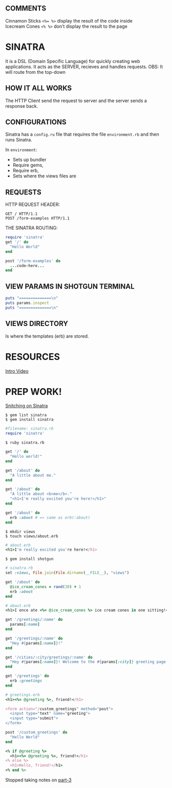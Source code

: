 ## COMMENTS
Cinnamon Sticks `<%= %>` display the result of the code inside  
Icecream Cones `<% %>` don't display the result to the page


# SINATRA
It is a DSL (Domain Specific Language) for quickly creating web applications.
It acts as the SERVER, recieves and handles requests.
OBS: It will route from the top-down  

## HOW IT ALL WORKS
The HTTP Client send the request to server and the server sends a response back.  

## CONFIGURATIONS
Sinatra has a `config.ru` file that requires the file `environment.rb` and then runs Sinatra.  

In `environment`:  
- Sets up bundler
- Require gems, 
- Require erb, 
- Sets where the views files are

## REQUESTS
HTTP REQUEST HEADER:
```
GET / HTTP/1.1
POST /form-examples HTTP/1.1
```
THE SINATRA ROUTING:
```ruby
require 'sinatra'
get '/' do
  "Hello World"
end

post '/form-examples' do
  ...code-here...
end
```
## VIEW PARAMS IN SHOTGUN TERMINAL
``` ruby
puts "==============\n"
puts params.inspect
puts "==============\n"
```
## VIEWS DIRECTORY
Is where the templates (erb) are stored.

# RESOURCES
[Intro Video](https://talks.devbootcamp.com/intro-to-sinatra-1)

# PREP WORK!
[Snitching on Sinatra](https://github.com/sf-sea-lions-2017/snitching-on-sinatra-challenge)
```
$ gem list sinatra
$ gem install sinatra  
```
```ruby
#filename: sinatra.rb
require 'sinatra'
```
```
$ ruby sinatra.rb
```
```ruby
get '/' do
  "Hello world!"
end

get '/about' do
  "A little about me."
end
```
```ruby
get '/about' do
  "A little about <b>me</b>."
  "<h1>I'm really excited you're here!</h1>"
end
```
```ruby
get '/about' do
  erb :about # => same as erb(:about)
end
```
```
$ mkdir views
$ touch views/about.erb
```
```ruby
# about.erb
<h1>I'm really excited you're here!</h1>
```
```
$ gem install shotgun
```
``` ruby
# sinatra.rb
set :views, File.join(File.dirname(__FILE__), "views")
```
```ruby
get '/about' do
  @ice_cream_cones = rand(30) + 1
  erb :about
end
```
```ruby
# about.erb
<h1>I once ate <%= @ice_cream_cones %> ice cream cones in one sitting!</h1>
```
```ruby 
get '/greetings/:name' do
  params[:name]
end
```
```ruby
get '/greetings/:name' do
  "Hey #{params[:name]}!"
end
```
```ruby 
get '/cities/:city/greetings/:name' do
  "Hey #{params[:name]}! Welcome to the #{params[:city]} greeting page!"
end
```
```ruby
get '/greetings' do
  erb :greetings
end
```
```ruby
# greetings.erb
<h1><%= @greeting %>, friend!</h1>

<form action="/custom_greetings" method="post">
  <input type="text" name="greeting">
  <input type="submit">
</form>
```
```ruby 
post '/custom_greetings' do
  "Hello World"
end
```
```ruby
<% if @greeting %>
  <h1><%= @greeting %>, friend!</h1>
<% else %>
  <h1>Hello, friend!</h1>
<% end %>
```
Stopped taking notes on [part-3](https://github.com/sf-sea-lions-2017/snitching-on-sinatra-challenge/blob/master/part3.md)
